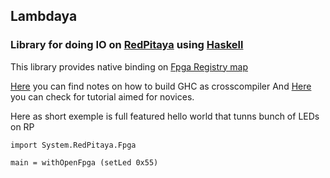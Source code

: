 Lambdaya
--------

### Library for doing IO on [RedPitaya](http://redpitaya.com/) using [Haskell](https://www.haskell.org/)

This library provides native binding on [Fpga Registry map](https://github.com/RedPitaya/RedPitaya/blob/master/FPGA/release1/doc/RedPitaya_HDL_memory_map.odt?raw=true)

[Here](doc/build.mk) you can find notes on how to build GHC as crosscompiler
And [Here](doc/tutorial.mk) you can check for tutorial aimed for novices.


Here as short exemple is full featured hello world that tunns bunch of LEDs on RP

    import System.RedPitaya.Fpga

    main = withOpenFpga (setLed 0x55)
